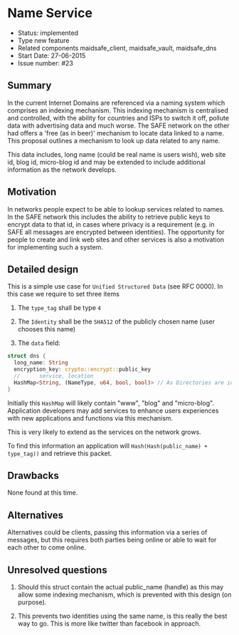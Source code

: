 # Name Service


- Status: implemented
- Type new feature
- Related components maidsafe_client, maidsafe_vault, maidsafe_dns
- Start Date: 27-06-2015
- Issue number: #23

## Summary

In the current Internet Domains are referenced via a naming system which comprises an indexing mechanism. This indexing mechanism is centralised and controlled, with the ability for countries and ISPs to switch it off, pollute data with advertising data and much worse. The SAFE network on the other had offers a 'free (as in beer)' mechanism to locate data linked to a name. This proposal outlines a mechanism to look up data related to any name.

This data includes, long name (could be real name is users wish), web site id, blog id, micro-blog id and may be extended to include additional information as the network develops.

## Motivation

In networks people expect to be able to lookup services related to names. In the SAFE network this includes the ability to retrieve public keys to encrypt data to that id, in cases where privacy is a requirement (e.g. in SAFE all messages are encrypted between identities). The opportunity for people to create and link web sites and other services is also a motivation for implementing such a system.

## Detailed design

This is a simple use case for `Unified Structured Data` (see RFC 0000). In this case we require to set three items

1. The `type_tag` shall be type `4`

2. The `Identity` shall be the `SHA512` of the publicly chosen name (user chooses this name)

3. The `data` field:

```rust
struct dns {
  long_name: String
  encryption_key: crypto::encrypt::public_key
  //      service, location
  HashMap<String, (NameType, u64, bool, bool)> // As Directories are identified by a tuple of 4 parameters (NameType, tag, if private/encrypted, if versioned) it makes sense to have the 4 identifies stored for better scalability.
}
```


Initially this `HashMap` will likely contain "www", "blog" and "micro-blog". Application developers may add services to enhance
users experiences with new applications and functions via this mechanism.

This is very likely to extend as the services on the network grows.

To find this information an application will `Hash(Hash(public_name) + type_tag))` and retrieve this packet.

## Drawbacks

None found at this time.

## Alternatives

Alternatives could be clients, passing this information via a series of messages, but this requires both parties being online or able to wait for each other to come online.

## Unresolved questions

1. Should this struct contain the actual public_name (handle) as this may allow some indexing mechanism, which is prevented with this design (on purpose).

2. This prevents two identities using the same name, is this really the best way to go. This is more like twitter than facebook in approach.
